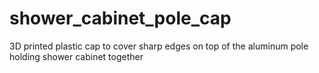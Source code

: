 # shower_cabinet_pole_cap
3D printed plastic cap to cover sharp edges on top of the aluminum pole holding shower cabinet together
